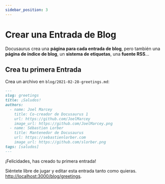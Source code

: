 ```yaml
---
sidebar_position: 3
---
```


# Crear una Entrada de Blog

Docusaurus crea una **página para cada entrada de blog**, pero también una **página de índice de blog**, un **sistema de etiquetas**, una **fuente RSS**...

## Crea tu primera Entrada

Crea un archivo en `blog/2021-02-28-greetings.md`:

```md title="blog/2021-02-28-greetings.md"
---
slug: greetings
title: ¡Saludos!
authors:
  - name: Joel Marcey
    title: Co-creador de Docusaurus 1
    url: https://github.com/JoelMarcey
    image_url: https://github.com/JoelMarcey.png
  - name: Sébastien Lorber
    title: Mantenedor de Docusaurus
    url: https://sebastienlorber.com
    image_url: https://github.com/slorber.png
tags: [saludos]
---
```
¡Felicidades, has creado tu primera entrada!

Siéntete libre de jugar y editar esta entrada tanto como quieras.
[http://localhost:3000/blog/greetings](http://localhost:3000/blog/greetings).
